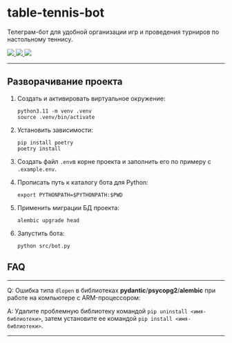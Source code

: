 # table-tennis-bot
Телеграм-бот для удобной организации игр и проведения турниров по настольному теннису.

<div align="left">
    <a href="https://www.python.org/">
        <img src="https://img.shields.io/badge/python-3.11-yellow"> 
    </a>
    <a href="https://aiogram.dev/">
        <img src="https://img.shields.io/badge/aiogram-3.0b6-blue"> 
    </a>
    <a href="https://www.sqlalchemy.org/">
        <img src="https://img.shields.io/badge/sqlalchemy-2.0.17-red"> 
    </a>
</div>

***

## Разворачивание проекта
1. Создать и активировать виртуальное окружение:
   ```commandline 
   python3.11 -m venv .venv
   source .venv/bin/activate
   ```
2. Установить зависимости:
    ```commandline
    pip install poetry
    poetry install
    ```
3. Создать файл `.env`в корне проекта и заполнить его по примеру с `.example.env`.
4. Прописать путь к каталогу бота для Python:
   ```commandline 
   export PYTHONPATH=$PYTHONPATH:$PWD
   ```
5. Применить миграции БД проекта:

    ```commandline
    alembic upgrade head
    ```
6. Запустить бота:
   ```commandline 
   python src/bot.py
   ```
## FAQ

-----
Q: Ошибка типа `dlopen` в библиотеках **pydantic**/**psycopg2**/**alembic** при работе на компьютере с ARM-процессором:

A: Удалите проблемную библиотеку командой `pip uninstall <имя-библиотеки>`, затем установите ее командой `pip install <имя-библиотеки>`.

----
